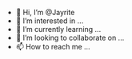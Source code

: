- 👋 Hi, I’m @Jayrite
- 👀 I’m interested in ...
- 🌱 I’m currently learning ...
- 💞️ I’m looking to collaborate on ...
- 📫 How to reach me ...

<!---
Jayrite/Jayrite is a ✨ special ✨ repository because its `README.md` (this file) appears on your GitHub profile.
You can click the Preview link to take a look at your changes.
--->
